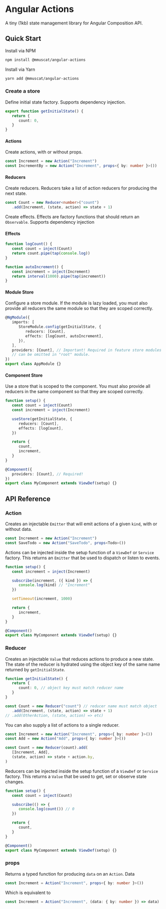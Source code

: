 # Angular Actions

A tiny (1kb) state management library for Angular Composition API.

## Quick Start

Install via NPM

```bash
npm install @mmuscat/angular-actions
```

Install via Yarn

```bash
yarn add @mmuscat/angular-actions
```

### Create a store

Define initial state factory. Supports dependency injection.

```ts
export function getInitialState() {
   return {
      count: 0,
   }
}
```

#### Actions

Create actions, with or without props.

```ts
const Increment = new Action("Increment")
const IncrementBy = new Action("Increment", props<{ by: number }>())
```

#### Reducers

Create reducers. Reducers take a list of action reducers for producing the next state.

```ts
const Count = new Reducer<number>("count")
   .add(Increment, (state, action) => state + 1)
```

Create effects. Effects are factory functions that should return an `Observable`. Supports
dependency injection

#### Effects

```ts
function logCount() {
   const count = inject(Count)
   return count.pipe(tap(console.log))
}

function autoIncrement() {
   const increment = inject(Increment)
   return interval(1000).pipe(tap(increment))
}
```

#### Module Store

Configure a store module. If the module is lazy loaded, you must also provide all reducers the
same module so that they are scoped correctly.

```ts
@NgModule({
   imports: [
      StoreModule.config(getInitialState, {
         reducers: [Count],
         effects: [logCount, autoIncrement],
      }),
   ],
   providers: [Count], // Important! Required in feature store modules (ie. lazy loaded),
   // can be omitted in "root" module.
})
export class AppModule {}
```

#### Component Store

Use a store that is scoped to the component. You must also provide all reducers in the same
component so that they are scoped correctly.

```ts
function setup() {
   const count = inject(Count)
   const increment = inject(Increment)

   useStore(getInitialState, {
      reducers: [Count],
      effects: [logCount],
   })

   return {
      count,
      increment,
   }
}

@Component({
   providers: [Count], // Required!
})
export class MyComponent extends ViewDef(setup) {}
```

## API Reference

### Action

Creates an injectable `Emitter` that will emit actions of a given `kind`, with or without data.

```ts
const Increment = new Action("Increment")
const SaveTodo = new Action("SaveTodo", props<Todo>())
```

Actions can be injected inside the setup function of a `ViewDef` or `Service` factory. This
returns an `Emitter` that be used to dispatch or listen to events.

```ts
function setup() {
   const increment = inject(Increment)

   subscribe(increment, ({ kind }) => {
      console.log(kind) // "Increment"
   })

   setTimeout(increment, 1000)

   return {
      increment,
   }
}

@Component()
export class MyComponent extends ViewDef(setup) {}
```

### Reducer

Creates an injectable `Value` that reduces actions to produce a new state. The state of the
reducer is hydrated using the object key of the same name returned by `getInitialState`.

```ts
function getInitialState() {
   return {
      count: 0, // object key must match reducer name
   }
}

const Count = new Reducer("count") // reducer name must match object
   .add(Increment, (state, action) => state + 1)
// .add(OtherAction, (state, action) => etc)
```

You can also supply a list of actions to a single reducer.

```ts
const Increment = new Action("Increment", props<{ by: number }>())
const Add = new Action("Add", props<{ by: number }>())

const Count = new Reducer(count).add(
   [Increment, Add],
   (state, action) => state + action.by,
)
```

Reducers can be injected inside the setup function of a `ViewDef` or `Service` factory. This
returns a `Value` that be used to get, set or observe state changes.

```ts
function setup() {
   const count = inject(Count)

   subscribe(() => {
      console.log(count()) // 0
   })

   return {
      count,
   }
}

@Component()
export class MyComponent extends ViewDef(setup) {}
```

### props

Returns a typed function for producing `data` on an `Action`. Data

```ts
const Increment = Action("Increment", props<{ by: number }>())
```

Which is equivalent to

```ts
const Increment = Action("Increment", (data: { by: number }) => data)
```
